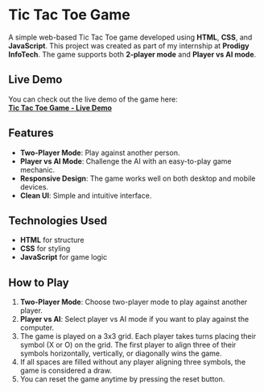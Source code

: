 # Tic Tac Toe Game

A simple web-based Tic Tac Toe game developed using **HTML**, **CSS**, and **JavaScript**. This project was created as part of my internship at **Prodigy InfoTech**. The game supports both **2-player mode** and **Player vs AI mode**.


## Live Demo

You can check out the live demo of the game here:  
**[Tic Tac Toe Game - Live Demo](https://your-live-demo-link.com)**


## Features

- **Two-Player Mode**: Play against another person.
- **Player vs AI Mode**: Challenge the AI with an easy-to-play game mechanic.
- **Responsive Design**: The game works well on both desktop and mobile devices.
- **Clean UI**: Simple and intuitive interface.


## Technologies Used

- **HTML** for structure
- **CSS** for styling
- **JavaScript** for game logic


## How to Play

1. **Two-Player Mode**: Choose two-player mode to play against another player.
2. **Player vs AI**: Select player vs AI mode if you want to play against the computer.
3. The game is played on a 3x3 grid. Each player takes turns placing their symbol (X or O) on the grid. The first player to align three of their symbols horizontally, vertically, or diagonally wins the game.
4. If all spaces are filled without any player aligning three symbols, the game is considered a draw.
5. You can reset the game anytime by pressing the reset button.